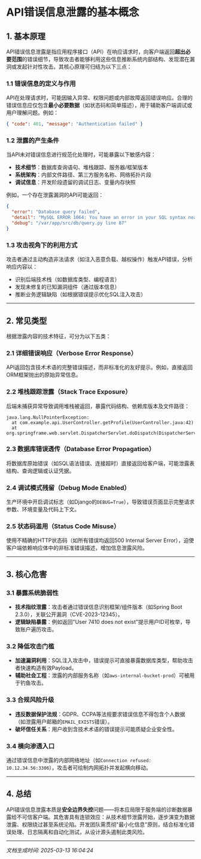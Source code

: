 

# API错误信息泄露的基本概念

## 1. 基本原理  
API错误信息泄露是指应用程序接口（API）在响应请求时，向客户端返回**超出必要范围**的错误细节，导致攻击者能够利用这些信息推断系统内部结构、发现潜在漏洞或发起针对性攻击。其核心原理可归结为以下三点：

### 1.1 错误信息的定义与作用  
API在处理请求时，可能因输入异常、权限问题或内部故障返回错误响应。合理的错误信息应仅包含**最小必要数据**（如状态码和简单描述），用于辅助客户端调试或用户理解问题。例如：  
```json
{ "code": 401, "message": "Authentication failed" }
```

### 1.2 泄露的产生条件  
当API未对错误信息进行规范化处理时，可能暴露以下敏感内容：  
- **技术细节**：数据库查询语句、堆栈跟踪、服务器/框架版本  
- **系统架构**：内部文件路径、第三方服务名称、网络拓扑片段  
- **调试信息**：开发阶段遗留的调试日志、变量内存快照  

例如，一个存在泄露漏洞的API可能返回：  
```json
{
  "error": "Database query failed",
  "detail": "MySQL ERROR 1064: You have an error in your SQL syntax near 'SELECT * FROM users WHERE id = 'admin''",
  "debug": "/var/app/src/db/query.py line 87"
}
```

### 1.3 攻击视角下的利用方式  
攻击者通过主动构造非法请求（如注入恶意负载、越权操作）触发API错误，分析响应内容以：  
- 识别后端技术栈（如数据库类型、编程语言）  
- 发现未修复的已知漏洞组件（通过版本信息）  
- 推断业务逻辑缺陷（如根据错误提示优化SQL注入攻击）  

---

## 2. 常见类型  
根据泄露内容的技术特征，可分为以下五类：

### 2.1 详细错误响应（Verbose Error Response）  
API返回包含技术术语的完整错误描述，而非标准化的友好提示。例如，直接返回ORM框架抛出的原始异常信息。

### 2.2 堆栈跟踪泄露（Stack Trace Exposure）  
后端未捕获异常导致调用堆栈被返回，暴露代码结构、依赖库版本及文件路径：  
```
java.lang.NullPointerException: 
  at com.example.api.UserController.getProfile(UserController.java:42)
  at org.springframe.web.servlet.DispatcherServlet.doDispatch(DispatcherServlet.java:1087)
```

### 2.3 数据库错误透传（Database Error Propagation）  
将数据库原始错误（如SQL语法错误、连接超时）直接返回给客户端，可能泄露表结构、查询逻辑或认证凭据。

### 2.4 调试模式残留（Debug Mode Enabled）  
生产环境中开启调试标志（如Django的`DEBUG=True`），导致错误页面显示完整请求参数、环境变量及代码上下文。

### 2.5 状态码滥用（Status Code Misuse）  
使用不精确的HTTP状态码（如所有错误均返回500 Internal Server Error），迫使客户端依赖响应体中的非标准错误描述，增加信息泄露风险。

---

## 3. 核心危害  

### 3.1 暴露系统脆弱性  
- **技术指纹泄露**：攻击者通过错误信息识别框架/组件版本（如Spring Boot 2.3.0），关联公开漏洞（CVE-2023-12345）。  
- **逻辑缺陷暴露**：例如返回"User 7410 does not exist"提示用户ID可枚举，导致账户遍历攻击。  

### 3.2 降低攻击门槛  
- **加速漏洞利用**：SQL注入攻击中，错误提示可直接暴露数据库类型，帮助攻击者快速构造有效Payload。  
- **辅助社会工程**：泄露的内部服务名称（如`aws-internal-bucket-prod`）可被用于钓鱼攻击。  

### 3.3 合规风险升级  
- **违反数据保护法规**：GDPR、CCPA等法规要求错误信息不得包含个人数据（如泄露用户邮箱的`EMAIL_EXISTS`错误）。  
- **破坏信任关系**：用户收到含技术术语的错误提示可能质疑企业安全性。  

### 3.4 横向渗透入口  
通过错误信息中泄露的内部网络地址（如`Connection refused: 10.12.34.56:3306`），攻击者可绘制内网拓扑并发起横向移动。

---

## 4. 总结  
API错误信息泄露本质是**安全边界失控**问题——将本应局限于服务端的诊断数据暴露给不可信客户端。其危害具有连锁效应：从技术细节泄露开始，逐步演变为数据泄露、权限绕过甚至系统沦陷。开发团队需贯彻"最小化信息"原则，结合标准化错误处理、日志隔离和自动化测试，从设计源头遏制此类风险。

---

*文档生成时间: 2025-03-13 16:04:24*
